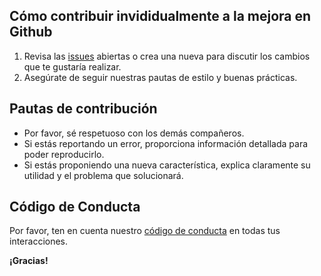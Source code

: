 ## Cómo contribuir invididualmente a la mejora en Github

1. Revisa las [issues](https://github.com/IsraC0d33/Proyecto1Marcas/issues/) abiertas o crea una nueva para discutir los cambios que te gustaría realizar.
3. Asegúrate de seguir nuestras pautas de estilo y buenas prácticas.

## Pautas de contribución

- Por favor, sé respetuoso con los demás compañeros.
- Si estás reportando un error, proporciona información detallada para poder reproducirlo.
- Si estás proponiendo una nueva característica, explica claramente su utilidad y el problema que solucionará.

## Código de Conducta

Por favor, ten en cuenta nuestro [código de conducta](CODE_OF_CONDUCT.md) en todas tus interacciones.

**¡Gracias!**
